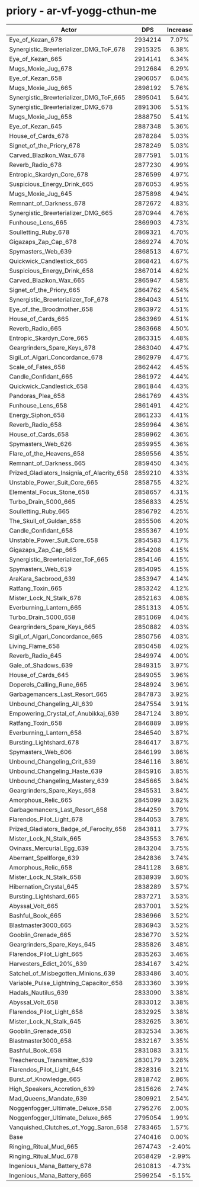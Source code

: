 # priory - ar-vf-yogg-cthun-me
| Actor | DPS | Increase |
|---|:---:|:---:|
|Eye_of_Kezan_678|2934214|7.07%|
|Synergistic_Brewterializer_DMG_ToF_678|2915325|6.38%|
|Eye_of_Kezan_665|2914141|6.34%|
|Mugs_Moxie_Jug_678|2912684|6.29%|
|Eye_of_Kezan_658|2906057|6.04%|
|Mugs_Moxie_Jug_665|2898192|5.76%|
|Synergistic_Brewterializer_DMG_ToF_665|2895041|5.64%|
|Synergistic_Brewterializer_DMG_678|2891306|5.51%|
|Mugs_Moxie_Jug_658|2888750|5.41%|
|Eye_of_Kezan_645|2887348|5.36%|
|House_of_Cards_678|2878284|5.03%|
|Signet_of_the_Priory_678|2878249|5.03%|
|Carved_Blazikon_Wax_678|2877591|5.01%|
|Reverb_Radio_678|2877230|4.99%|
|Entropic_Skardyn_Core_678|2876599|4.97%|
|Suspicious_Energy_Drink_665|2876053|4.95%|
|Mugs_Moxie_Jug_645|2875898|4.94%|
|Remnant_of_Darkness_678|2872672|4.83%|
|Synergistic_Brewterializer_DMG_665|2870944|4.76%|
|Funhouse_Lens_665|2869903|4.73%|
|Soulletting_Ruby_678|2869321|4.70%|
|Gigazaps_Zap_Cap_678|2869274|4.70%|
|Spymasters_Web_639|2868513|4.67%|
|Quickwick_Candlestick_665|2868421|4.67%|
|Suspicious_Energy_Drink_658|2867014|4.62%|
|Carved_Blazikon_Wax_665|2865947|4.58%|
|Signet_of_the_Priory_665|2864762|4.54%|
|Synergistic_Brewterializer_ToF_678|2864043|4.51%|
|Eye_of_the_Broodmother_658|2863972|4.51%|
|House_of_Cards_665|2863969|4.51%|
|Reverb_Radio_665|2863668|4.50%|
|Entropic_Skardyn_Core_665|2863315|4.48%|
|Geargrinders_Spare_Keys_678|2863040|4.47%|
|Sigil_of_Algari_Concordance_678|2862979|4.47%|
|Scale_of_Fates_658|2862442|4.45%|
|Candle_Confidant_665|2861972|4.44%|
|Quickwick_Candlestick_658|2861844|4.43%|
|Pandoras_Plea_658|2861769|4.43%|
|Funhouse_Lens_658|2861491|4.42%|
|Energy_Siphon_658|2861233|4.41%|
|Reverb_Radio_658|2859964|4.36%|
|House_of_Cards_658|2859962|4.36%|
|Spymasters_Web_626|2859955|4.36%|
|Flare_of_the_Heavens_658|2859556|4.35%|
|Remnant_of_Darkness_665|2859450|4.34%|
|Prized_Gladiators_Insignia_of_Alacrity_658|2859210|4.33%|
|Unstable_Power_Suit_Core_665|2858755|4.32%|
|Elemental_Focus_Stone_658|2858657|4.31%|
|Turbo_Drain_5000_665|2856833|4.25%|
|Soulletting_Ruby_665|2856792|4.25%|
|The_Skull_of_Guldan_658|2855506|4.20%|
|Candle_Confidant_658|2855367|4.19%|
|Unstable_Power_Suit_Core_658|2854583|4.17%|
|Gigazaps_Zap_Cap_665|2854208|4.15%|
|Synergistic_Brewterializer_ToF_665|2854146|4.15%|
|Spymasters_Web_619|2854095|4.15%|
|AraKara_Sacbrood_639|2853947|4.14%|
|Ratfang_Toxin_665|2853242|4.12%|
|Mister_Lock_N_Stalk_678|2852163|4.08%|
|Everburning_Lantern_665|2851313|4.05%|
|Turbo_Drain_5000_658|2851069|4.04%|
|Geargrinders_Spare_Keys_665|2850882|4.03%|
|Sigil_of_Algari_Concordance_665|2850756|4.03%|
|Living_Flame_658|2850458|4.02%|
|Reverb_Radio_645|2849974|4.00%|
|Gale_of_Shadows_639|2849315|3.97%|
|House_of_Cards_645|2849055|3.96%|
|Doperels_Calling_Rune_665|2848924|3.96%|
|Garbagemancers_Last_Resort_665|2847873|3.92%|
|Unbound_Changeling_All_639|2847554|3.91%|
|Empowering_Crystal_of_Anubikkaj_639|2847124|3.89%|
|Ratfang_Toxin_658|2846889|3.89%|
|Everburning_Lantern_658|2846540|3.87%|
|Bursting_Lightshard_678|2846417|3.87%|
|Spymasters_Web_606|2846199|3.86%|
|Unbound_Changeling_Crit_639|2846116|3.86%|
|Unbound_Changeling_Haste_639|2845916|3.85%|
|Unbound_Changeling_Mastery_639|2845665|3.84%|
|Geargrinders_Spare_Keys_658|2845531|3.84%|
|Amorphous_Relic_665|2845099|3.82%|
|Garbagemancers_Last_Resort_658|2844259|3.79%|
|Flarendos_Pilot_Light_678|2844053|3.78%|
|Prized_Gladiators_Badge_of_Ferocity_658|2843811|3.77%|
|Mister_Lock_N_Stalk_665|2843553|3.76%|
|Ovinaxs_Mercurial_Egg_639|2843204|3.75%|
|Aberrant_Spellforge_639|2842836|3.74%|
|Amorphous_Relic_658|2841128|3.68%|
|Mister_Lock_N_Stalk_658|2838939|3.60%|
|Hibernation_Crystal_645|2838289|3.57%|
|Bursting_Lightshard_665|2837271|3.53%|
|Abyssal_Volt_665|2837001|3.52%|
|Bashful_Book_665|2836966|3.52%|
|Blastmaster3000_665|2836943|3.52%|
|Gooblin_Grenade_665|2836770|3.52%|
|Geargrinders_Spare_Keys_645|2835826|3.48%|
|Flarendos_Pilot_Light_665|2835263|3.46%|
|Harvesters_Edict_20%_639|2834167|3.42%|
|Satchel_of_Misbegotten_Minions_639|2833486|3.40%|
|Variable_Pulse_Lightning_Capacitor_658|2833360|3.39%|
|Hadals_Nautilus_639|2833090|3.38%|
|Abyssal_Volt_658|2833012|3.38%|
|Flarendos_Pilot_Light_658|2832925|3.38%|
|Mister_Lock_N_Stalk_645|2832625|3.36%|
|Gooblin_Grenade_658|2832534|3.36%|
|Blastmaster3000_658|2832167|3.35%|
|Bashful_Book_658|2831083|3.31%|
|Treacherous_Transmitter_639|2830179|3.28%|
|Flarendos_Pilot_Light_645|2828316|3.21%|
|Burst_of_Knowledge_665|2818742|2.86%|
|High_Speakers_Accretion_639|2815626|2.74%|
|Mad_Queens_Mandate_639|2809921|2.54%|
|Noggenfogger_Ultimate_Deluxe_658|2795276|2.00%|
|Noggenfogger_Ultimate_Deluxe_665|2795054|1.99%|
|Vanquished_Clutches_of_Yogg_Saron_658|2783465|1.57%|
|Base|2740416|0.00%|
|Ringing_Ritual_Mud_665|2674743|-2.40%|
|Ringing_Ritual_Mud_678|2658429|-2.99%|
|Ingenious_Mana_Battery_678|2610813|-4.73%|
|Ingenious_Mana_Battery_665|2599254|-5.15%|
